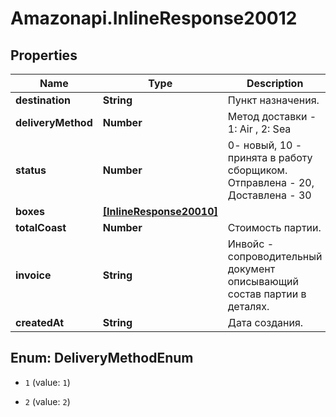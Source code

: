 # Amazonapi.InlineResponse20012

## Properties

Name | Type | Description | Notes
------------ | ------------- | ------------- | -------------
**destination** | **String** | Пункт назначения. | 
**deliveryMethod** | **Number** | Метод доставки - 1: Air , 2: Sea | 
**status** | **Number** | 0- новый, 10 - принята в работу сборщиком. Отправлена - 20, Доставлена - 30 | 
**boxes** | [**[InlineResponse20010]**](InlineResponse20010.md) |  | 
**totalCoast** | **Number** | Стоимость партии. | 
**invoice** | **String** | Инвойс - сопроводительный документ описывающий состав партии в деталях. | 
**createdAt** | **String** | Дата создания. | [optional] 



## Enum: DeliveryMethodEnum


* `1` (value: `1`)

* `2` (value: `2`)




